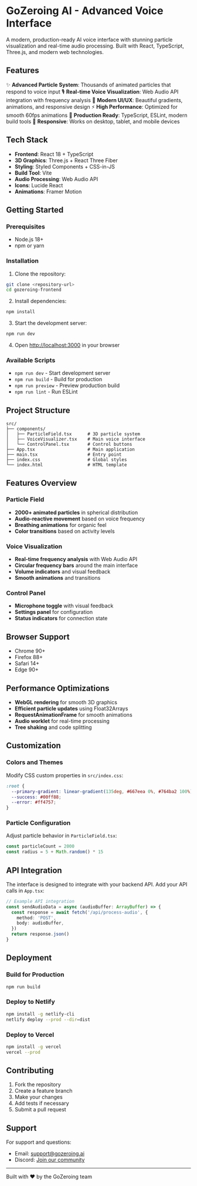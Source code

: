 # GoZeroing AI - Advanced Voice Interface

A modern, production-ready AI voice interface with stunning particle visualization and real-time audio processing. Built with React, TypeScript, Three.js, and modern web technologies.

## Features

✨ **Advanced Particle System**: Thousands of animated particles that respond to voice input
🎙️ **Real-time Voice Visualization**: Web Audio API integration with frequency analysis
🎨 **Modern UI/UX**: Beautiful gradients, animations, and responsive design
⚡ **High Performance**: Optimized for smooth 60fps animations
🔧 **Production Ready**: TypeScript, ESLint, modern build tools
📱 **Responsive**: Works on desktop, tablet, and mobile devices

## Tech Stack

- **Frontend**: React 18 + TypeScript
- **3D Graphics**: Three.js + React Three Fiber
- **Styling**: Styled Components + CSS-in-JS
- **Build Tool**: Vite
- **Audio Processing**: Web Audio API
- **Icons**: Lucide React
- **Animations**: Framer Motion

## Getting Started

### Prerequisites

- Node.js 18+
- npm or yarn

### Installation

1. Clone the repository:
```bash
git clone <repository-url>
cd gozeroing-frontend
```

2. Install dependencies:
```bash
npm install
```

3. Start the development server:
```bash
npm run dev
```

4. Open [http://localhost:3000](http://localhost:3000) in your browser

### Available Scripts

- `npm run dev` - Start development server
- `npm run build` - Build for production
- `npm run preview` - Preview production build
- `npm run lint` - Run ESLint

## Project Structure

```
src/
├── components/
│   ├── ParticleField.tsx      # 3D particle system
│   ├── VoiceVisualizer.tsx    # Main voice interface
│   └── ControlPanel.tsx       # Control buttons
├── App.tsx                    # Main application
├── main.tsx                   # Entry point
├── index.css                  # Global styles
└── index.html                 # HTML template
```

## Features Overview

### Particle Field
- **2000+ animated particles** in spherical distribution
- **Audio-reactive movement** based on voice frequency
- **Breathing animations** for organic feel
- **Color transitions** based on activity levels

### Voice Visualization
- **Real-time frequency analysis** with Web Audio API
- **Circular frequency bars** around the main interface
- **Volume indicators** and visual feedback
- **Smooth animations** and transitions

### Control Panel
- **Microphone toggle** with visual feedback
- **Settings panel** for configuration
- **Status indicators** for connection state

## Browser Support

- Chrome 90+
- Firefox 88+
- Safari 14+
- Edge 90+

## Performance Optimizations

- **WebGL rendering** for smooth 3D graphics
- **Efficient particle updates** using Float32Arrays
- **RequestAnimationFrame** for smooth animations
- **Audio worklet** for real-time processing
- **Tree shaking** and code splitting

## Customization

### Colors and Themes
Modify CSS custom properties in `src/index.css`:

```css
:root {
  --primary-gradient: linear-gradient(135deg, #667eea 0%, #764ba2 100%);
  --success: #00ff88;
  --error: #ff4757;
}
```

### Particle Configuration
Adjust particle behavior in `ParticleField.tsx`:

```typescript
const particleCount = 2000
const radius = 5 + Math.random() * 15
```

## API Integration

The interface is designed to integrate with your backend API. Add your API calls in `App.tsx`:

```typescript
// Example API integration
const sendAudioData = async (audioBuffer: ArrayBuffer) => {
  const response = await fetch('/api/process-audio', {
    method: 'POST',
    body: audioBuffer,
  })
  return response.json()
}
```

## Deployment

### Build for Production
```bash
npm run build
```

### Deploy to Netlify
```bash
npm install -g netlify-cli
netlify deploy --prod --dir=dist
```

### Deploy to Vercel
```bash
npm install -g vercel
vercel --prod
```

## Contributing

1. Fork the repository
2. Create a feature branch
3. Make your changes
4. Add tests if necessary
5. Submit a pull request


## Support

For support and questions:
- Email: support@gozeroing.ai
- Discord: [Join our community](https://discord.gg/gozeroing)

---

Built with ❤️ by the GoZeroing team
